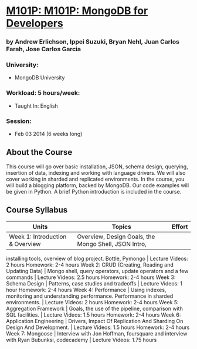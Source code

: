 # [M101P: M101P: MongoDB for Developers](https://education.mongodb.com/courses/10gen/M101P/2014_February/about "Link to MongoDB university")
### by Andrew Erlichson, Ippei Suzuki, Bryan Nehl, Juan Carlos Farah, Jose Carlos Garcia

### University:
 -  MongoDB University
 
### Workload: 5 hours/week:
 - Taught In: English

### Session: 
 - Feb 03 2014 (6 weeks long)	 

## About the Course
This course will go over basic installation, JSON, schema design, querying, insertion of data, indexing and working with language drivers. We will also cover working in sharded and replicated environments. In the course, you will build a blogging platform, backed by MongoDB. Our code examples will be given in Python. A brief Python introduction is included in the course.

## Course Syllabus
Units | Topics | Effort
----|------|----
Week 1: Introduction & Overview	| Overview, Design Goals, the Mongo Shell, JSON Intro, 
installing tools, overview of blog project. Bottle, 
Pymongo | Lecture Videos: 2 hours Homework: 2-4 hours 
Week 2: CRUD (Creating, Reading and Updating Data) | Mongo shell, query operators, update operators and a few commands | Lecture Videos: 2.5 hours Homework: 2-4 hours 
Week 3: Schema Design | Patterns, case studies and tradeoffs  | Lecture Videos: 1 hour Homework: 2-4 hours 
Week 4: Performance  | Using indexes, monitoring and understanding performance. Performance in sharded environments.  | Lecture Videos: 2 hours Homework: 2-4 hours
Week 5: Aggregation Framework | Goals, the use of the pipeline, comparison with SQL facilities. | Lecture Videos: 1.5 hours Homework: 2-4 hours 
Week 6: Application Engineering | Drivers, Impact Of Replication And Sharding On Design And Development. | Lecture Videos: 1.5 hours Homework: 2-4 hours 
Week 7: Mongoose | Interview with Jon Hoffman, foursquare and interview with Ryan Bubunksi, codecademy | Lecture Videos: 1.75 hours 